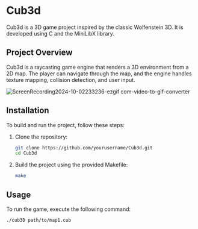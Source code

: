 # Cub3d

Cub3d is a 3D game project inspired by the classic Wolfenstein 3D. It is developed using C and the MiniLibX library.

## Project Overview

Cub3d is a raycasting game engine that renders a 3D environment from a 2D map. The player can navigate through the map, and the engine handles texture mapping, collision detection, and user input.

![ScreenRecording2024-10-02233236-ezgif com-video-to-gif-converter](https://github.com/user-attachments/assets/fa2e4973-58e8-42ff-88be-95e943c69fde)

## Installation

To build and run the project, follow these steps:

1. Clone the repository:
    ```sh
    git clone https://github.com/yourusername/Cub3d.git
    cd Cub3d
    ```

2. Build the project using the provided Makefile:
    ```sh
    make
    ```

## Usage

To run the game, execute the following command:
```sh
./cub3D path/to/map1.cub
```
